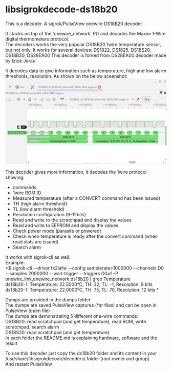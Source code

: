 # libsigrokdecode-ds18b20
This is a decoder. A sigrok/PulseView onewire DS18B20 decoder  

It stacks on top of the 'onewire_network' PD and decodes the Maxim 1-Wire digital thermometers protocol.  
The decoders works the very popular DS18B20 1wire temperature sensor, but not only. 
It works for several devices: DS1822, DS1825, DS18S20, DS18B20, DS28EA00
This decoder is forked from DS28EA00 decoder made by Iztok Jeras  

It decodes data to give information such as temperature, high and low alarm thresholds, resolution. As shown on the below sceenshot:
 <img src="https://github.com/villeneuve/libsigrokdecode-ds18b20/blob/main/screenshots/Screenshot%202021-10-01%2014.06.33.png">
 
This decoder gives more information, it decodes the 1wire protocol showing:
- commands
- 1wire ROM ID
- Measured temperature (after a CONVERT command has been issued)
- TH (high alarm threshold)
- TL (low alarm threshold)
- Resolution configuration (9-12bits)
- Read and write to the scratchpad and display the values
- Read and write to EEPROM and display the values
- Check power mode (parasite or powered)
- Check when temperature is ready after the convert command (when read slots are issued)
- Search alarm

It works with sigrok-cli as well.   
Example:  
*$ sigrok-cli --driver fx2lafw --config samplerate=1000000 --channels D0 --samples 2000000 --wait-trigger --triggers D0=f -P onewire_link,onewire_network,ds18b20 | grep Temperature  
ds18b20-1: Temperature: 22.5000°C, TH: 32, TL: -1, Resolution: 9 bits  
ds18b20-1: Temperature: 22.0000°C, TH: 75, TL: 70, Resolution: 12 bits * 

Dumps are provided in the dumps folder.  
The dumps are saved PulseView captures (*sr files) and can be open in PulseView (open file)  
The dumps are demonstrating 5 different one-wire commands:  
DS18B20: read scratchpad (and get temperature), read ROM, write scratchpad, search alarm  
DS18S20: read scratchpad (and get temperature)  
In each folder the README.md is explaining hardware, software and the result  

To use this decoder just copy the ds18b20 folder and its content in your /usr/share/libsigrokdecode/decoders/ folder (root owner and group)  
And restart PulseView  
